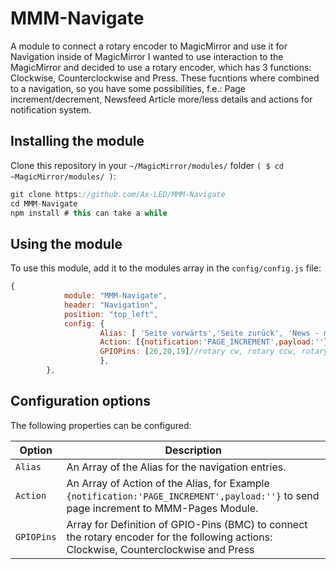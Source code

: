 # MMM-Navigate
A module to connect a rotary encoder to MagicMirror and use it for Navigation inside of MagicMirror
I wanted to use interaction to the MagicMirror and decided to use a rotary encoder, which has 3 functions: Clockwise, Counterclockwise and Press.
These fucntions where combined to a navigation, so you have some possibilities, f.e.: Page increment/decrement, Newsfeed Article more/less details and actions for notification system.
## Installing the module
Clone this repository in your `~/MagicMirror/modules/` folder `( $ cd ~MagicMirror/modules/ )`:
````javascript
git clone https://github.com/Ax-LED/MMM-Navigate
cd MMM-Navigate
npm install # this can take a while
````
## Using the module

To use this module, add it to the modules array in the `config/config.js` file:
````javascript
{
			module: "MMM-Navigate",
			header: "Navigation",
			position: "top_left",
			config: {
					Alias: [ 'Seite vorwärts','Seite zurück', 'News - mehr Details' , 'News - weniger Details','Herunterfahren'],
					Action: [{notification:'PAGE_INCREMENT',payload:''},{notification:'PAGE_DECREMENT',payload:''},{notification:'ARTICLE_MORE_DETAILS',payload:''},{notification:'ARTICLE_LESS_DETAILS',payload:''},{notification: "REMOTE_ACTION", payload: {action: "SHUTDOWN"}}],
					GPIOPins: [26,20,19]//rotary cw, rotary ccw, rotary press (BCM Numbering)
					},
		},
````
## Configuration options

The following properties can be configured:


<table width="100%">
	<thead>
		<tr>
			<th>Option</th>
			<th width="100%">Description</th>
		</tr>
	</thead>
	<tbody>
		<tr>
			<td><code>Alias</code></td>
			<td>An Array of the Alias for the navigation entries.</td>
		</tr>
		<tr>
			<td><code>Action</code></td>
			<td>An Array of Action of the Alias, for Example <code>{notification:'PAGE_INCREMENT',payload:''}</code> to send page increment to MMM-Pages Module.</td>
		</tr>
		<tr>
			<td><code>GPIOPins</code></td>
			<td>Array for Definition of GPIO-Pins (BMC) to connect the rotary encoder for the following actions: Clockwise, Counterclockwise and Press</td>
		</tr>
   </table>
